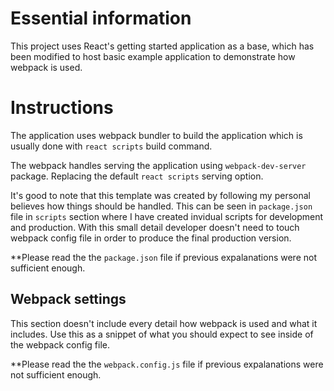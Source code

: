 # Essential information

This project uses React's getting started application as a base, which has been modified to host basic example application to demonstrate how webpack is used.

# Instructions

The application uses webpack bundler to build the application which is usually done with `react scripts` build command.

The webpack handles serving the application using `webpack-dev-server` package. Replacing the default `react scripts` serving option.

It's good to note that this template was created by following my personal believes how things should be handled. This can be seen in `package.json` file in `scripts` section where I have created invidual scripts for development and production. With this small detail developer doesn't need to touch webpack config file in order to produce the final production version.

**Please read the the `package.json` file if previous expalanations were not sufficient enough.

## Webpack settings

This section doesn't include every detail how webpack is used and what it includes. Use this as a snippet of what you should expect to see inside of the webpack config file.

**Please read the the `webpack.config.js` file if previous expalanations were not sufficient enough.